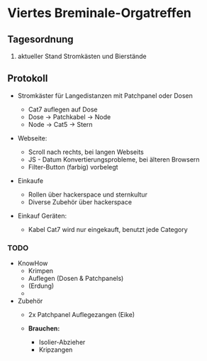 # Viertes Breminale-Orgatreffen
## Tagesordnung
1. aktueller Stand
Stromkästen und Bierstände



## Protokoll


* Stromkäster für Langedistanzen mit Patchpanel oder Dosen
  * Cat7 auflegen auf Dose
  * Dose -> Patchkabel -> Node
  * Node -> Cat5 -> Stern


* Webseite:
  * Scroll nach rechts, bei langen Webseits
  * JS - Datum Konvertierungsprobleme, bei älteren Browsern
  * Filter-Button (farbig) vorbelegt
  
* Einkaufe
  * Rollen über hackerspace und sternkultur
  * Diverse Zubehör über hackerspace
* Einkauf Geräten:
  * Kabel Cat7 wird nur eingekauft, benutzt jede Category


### TODO  
* KnowHow
  * Krimpen
  * Auflegen (Dosen \& Patchpanels)
  * (Erdung)
  * 
* Zubehör
  * 2x Patchpanel Auflegezangen (Eike)

  * **Brauchen:**
      * Isolier-Abzieher
      * Kripzangen
